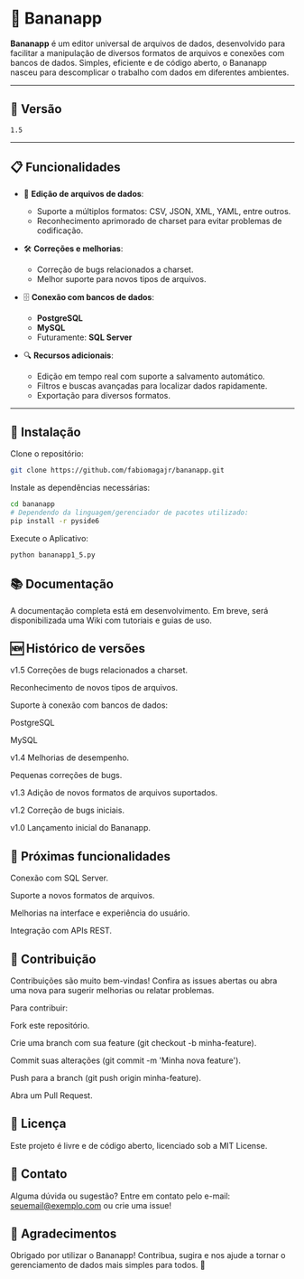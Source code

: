 # 🍌 Bananapp

**Bananapp** é um editor universal de arquivos de dados, desenvolvido para facilitar a manipulação de diversos formatos de arquivos e conexões com bancos de dados. Simples, eficiente e de código aberto, o Bananapp nasceu para descomplicar o trabalho com dados em diferentes ambientes.

---

## 🚀 Versão

`1.5`

---

## 📋 Funcionalidades

- 📄 **Edição de arquivos de dados**:
  - Suporte a múltiplos formatos: CSV, JSON, XML, YAML, entre outros.
  - Reconhecimento aprimorado de charset para evitar problemas de codificação.

- 🛠️ **Correções e melhorias**:
  - Correção de bugs relacionados a charset.
  - Melhor suporte para novos tipos de arquivos.

- 🗄️ **Conexão com bancos de dados**:
  - **PostgreSQL**
  - **MySQL**
  - Futuramente: **SQL Server**

- 🔍 **Recursos adicionais**:
  - Edição em tempo real com suporte a salvamento automático.
  - Filtros e buscas avançadas para localizar dados rapidamente.
  - Exportação para diversos formatos.

---

## 🔧 Instalação

Clone o repositório:

```bash
git clone https://github.com/fabiomagajr/bananapp.git
```
Instale as dependências necessárias:
```bash
cd bananapp
# Dependendo da linguagem/gerenciador de pacotes utilizado:
pip install -r pyside6 
```

Execute o Aplicativo:
```bash
python bananapp1_5.py
```

## 📚 Documentação
A documentação completa está em desenvolvimento. Em breve, será disponibilizada uma Wiki com tutoriais e guias de uso.

## 🆕 Histórico de versões
v1.5
Correções de bugs relacionados a charset.

Reconhecimento de novos tipos de arquivos.

Suporte à conexão com bancos de dados:

PostgreSQL

MySQL

v1.4
Melhorias de desempenho.

Pequenas correções de bugs.

v1.3
Adição de novos formatos de arquivos suportados.

v1.2
Correção de bugs iniciais.

v1.0
Lançamento inicial do Bananapp.

## 🔮 Próximas funcionalidades
Conexão com SQL Server.

Suporte a novos formatos de arquivos.

Melhorias na interface e experiência do usuário.

Integração com APIs REST.

## 🤝 Contribuição
Contribuições são muito bem-vindas!
Confira as issues abertas ou abra uma nova para sugerir melhorias ou relatar problemas.

Para contribuir:

Fork este repositório.

Crie uma branch com sua feature (git checkout -b minha-feature).

Commit suas alterações (git commit -m 'Minha nova feature').

Push para a branch (git push origin minha-feature).

Abra um Pull Request.

## 📄 Licença
Este projeto é livre e de código aberto, licenciado sob a MIT License.

## 💬 Contato
Alguma dúvida ou sugestão?
Entre em contato pelo e-mail: seuemail@exemplo.com ou crie uma issue!

## 🌟 Agradecimentos
Obrigado por utilizar o Bananapp!
Contribua, sugira e nos ajude a tornar o gerenciamento de dados mais simples para todos. 🍌
